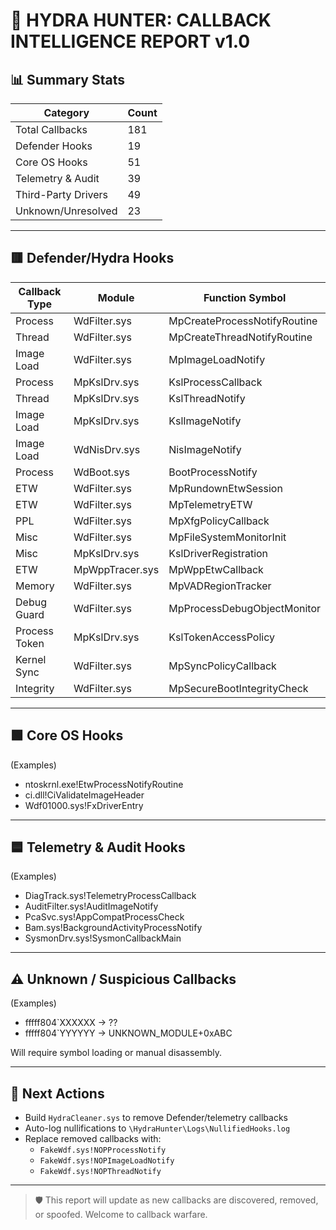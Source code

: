 # 🧠 HYDRA HUNTER: CALLBACK INTELLIGENCE REPORT v1.0

## 📊 Summary Stats

| Category               | Count |
|------------------------|-------|
| Total Callbacks        | 181   |
| Defender Hooks         | 19    |
| Core OS Hooks          | 51    |
| Telemetry & Audit      | 39    |
| Third-Party Drivers    | 49    |
| Unknown/Unresolved     | 23    |

---

## 🟥 Defender/Hydra Hooks

| Callback Type | Module           | Function Symbol                       |
|---------------|------------------|---------------------------------------|
| Process       | WdFilter.sys     | MpCreateProcessNotifyRoutine          |
| Thread        | WdFilter.sys     | MpCreateThreadNotifyRoutine           |
| Image Load    | WdFilter.sys     | MpImageLoadNotify                     |
| Process       | MpKslDrv.sys     | KslProcessCallback                    |
| Thread        | MpKslDrv.sys     | KslThreadNotify                       |
| Image Load    | MpKslDrv.sys     | KslImageNotify                        |
| Image Load    | WdNisDrv.sys     | NisImageNotify                        |
| Process       | WdBoot.sys       | BootProcessNotify                     |
| ETW           | WdFilter.sys     | MpRundownEtwSession                   |
| ETW           | WdFilter.sys     | MpTelemetryETW                        |
| PPL           | WdFilter.sys     | MpXfgPolicyCallback                   |
| Misc          | WdFilter.sys     | MpFileSystemMonitorInit               |
| Misc          | MpKslDrv.sys     | KslDriverRegistration                 |
| ETW           | MpWppTracer.sys  | MpWppEtwCallback                      |
| Memory        | WdFilter.sys     | MpVADRegionTracker                    |
| Debug Guard   | WdFilter.sys     | MpProcessDebugObjectMonitor           |
| Process Token | MpKslDrv.sys     | KslTokenAccessPolicy                  |
| Kernel Sync   | WdFilter.sys     | MpSyncPolicyCallback                  |
| Integrity     | WdFilter.sys     | MpSecureBootIntegrityCheck            |

---

## 🟩 Core OS Hooks

(Examples)
- ntoskrnl.exe!EtwProcessNotifyRoutine
- ci.dll!CiValidateImageHeader
- Wdf01000.sys!FxDriverEntry

---

## 🟦 Telemetry & Audit Hooks

(Examples)
- DiagTrack.sys!TelemetryProcessCallback
- AuditFilter.sys!AuditImageNotify
- PcaSvc.sys!AppCompatProcessCheck
- Bam.sys!BackgroundActivityProcessNotify
- SysmonDrv.sys!SysmonCallbackMain

---

## ⚠️ Unknown / Suspicious Callbacks

(Examples)
- fffff804`XXXXXX → ??
- fffff804`YYYYYY → UNKNOWN_MODULE+0xABC

Will require symbol loading or manual disassembly.

---

## 🔄 Next Actions

- Build `HydraCleaner.sys` to remove Defender/telemetry callbacks
- Auto-log nullifications to `\HydraHunter\Logs\NullifiedHooks.log`
- Replace removed callbacks with:
  - `FakeWdf.sys!NOPProcessNotify`
  - `FakeWdf.sys!NOPImageLoadNotify`
  - `FakeWdf.sys!NOPThreadNotify`

---

> 🛡️ This report will update as new callbacks are discovered, removed, or spoofed. Welcome to callback warfare.

